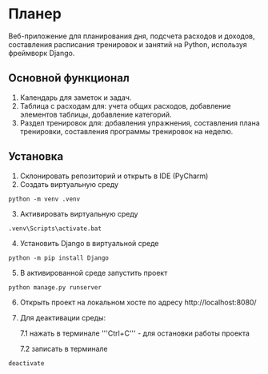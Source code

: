 # Планер

Веб-приложение для планирования дня, подсчета расходов и доходов, составления расписания тренировок и занятий на Python, используя фреймворк Django.

## Основной функционал

1. Календарь для заметок и задач.
2. Таблица с расходам для: учета общих расходов, добавление элементов таблицы, добавление категорий.
3. Раздел тренировок для: добавления упражнения, составления плана тренировки, составления программы тренировок на неделю.

## Установка

1. Склонировать репозиторий и открыть в IDE (PyCharm)
2. Создать виртуальную среду

```
python -m venv .venv
```

3. Активировать виртуальную среду

```
.venv\Scripts\activate.bat
```

4. Установить Django в виртуальной среде

```
python -m pip install Django
```

5. В активированной среде запустить проект

```
python manage.py runserver
```

6. Открыть проект на локальном хосте по адресу http://localhost:8080/

7. Для деактивации среды:

    7.1 нажать в терминале '''Ctrl+C''' - для остановки работы проекта
    
    7.2 записать в терминале
    
```
deactivate
```

